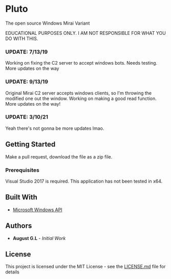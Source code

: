 # Pluto

The open source Windows Mirai Variant

EDUCATIONAL PURPOSES ONLY. I AM NOT RESPONSIBLE FOR WHAT YOU DO WITH THIS.

### UPDATE: 7/13/19

Working on fixing the C2 server to accept windows bots. Needs testing. More updates on the way

### UPDATE: 9/13/19

Original Mirai C2 server accepts windows clients, so I'm throwing the modified one out the window. Working on making a good read function. More updates on the way!

### UPDATE: 3/10/21

Yeah there's not gonna be more updates lmao. 

## Getting Started

Make a pull request, download the file as a zip file.

### Prerequisites

Visual Studio 2017 is required. This application has not been tested in x64. 

## Built With

* [Microsoft Windows API](https://msdn.microsoft.com/en-us/library/aa383723(VS.85).aspx)

## Authors

* **August G.L** - *Initial Work*

## License

This project is licensed under the MIT License - see the [LICENSE.md](LICENSE.md) file for details
